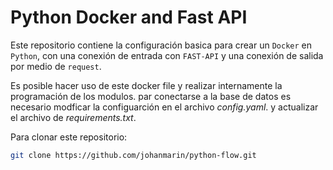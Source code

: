 # Python Docker and Fast API

Este repositorio contiene la configuración basica para crear un `Docker` en `Python`, con una conexión de entrada con `FAST-API` y una conexión de salida por medio de `request`.

Es posible hacer uso de este docker file y realizar internamente la programación de los modulos. par conectarse a la base de datos es necesario modficar la configuarción en el archivo *config.yaml*. y actualizar el archivo de *requirements.txt*.

Para clonar este repositorio:

```bash
git clone https://github.com/johanmarin/python-flow.git
```